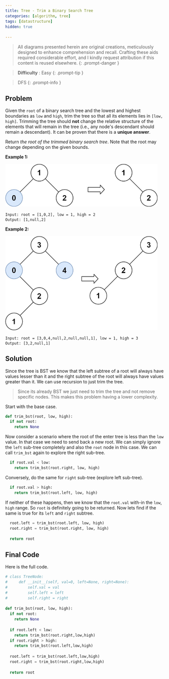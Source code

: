 ```yaml
---
title: Tree - Trim a Binary Search Tree
categories: [algorithm, tree]
tags: [datastructure]
hidden: true

---
```


> All diagrams presented herein are original creations, meticulously designed to enhance comprehension and recall. Crafting these aids required considerable effort, and I kindly request attribution if this content is reused elsewhere.
{: .prompt-danger }

> **Difficulty** :  Easy
{: .prompt-tip }

> DFS
{: .prompt-info }

## Problem

Given the `root` of a binary search tree and the lowest and highest boundaries as `low` and `high`, trim the tree so that all its elements lies in `[low, high]`. Trimming the tree should **not** change the relative structure of the elements that will remain in the tree (i.e., any node's descendant should remain a descendant). It can be proven that there is a **unique answer**.

Return *the root of the trimmed binary search tree*. Note that the root may change depending on the given bounds.

**Example 1:**

<img src="../assets/img/trim1.jpeg" alt="addtwonumber1" style="zoom:67%;" />

```
Input: root = [1,0,2], low = 1, high = 2
Output: [1,null,2]
```

**Example 2:**

<img src="../assets/img/trim2.jpeg" alt="addtwonumber1" style="zoom:67%;" />

```
Input: root = [3,0,4,null,2,null,null,1], low = 1, high = 3
Output: [3,2,null,1]
```

## Solution

Since the tree is BST we know that the left subtree of a root will always have values lesser than it and the right subtree of the root will always have values greater than it. We can use recursion to just trim the tree.

> Since its already BST we just need to trim the tree and not remove specific nodes. This makes this problem having a lower complexity.

Start with the base case.

```python
def trim_bst(root, low, high):
  if not root:
    return None
```

Now consider a scenario where the root of the enter tree is less than the `low` value. In that case we need to send back a new root. We can simply ignore the `left` sub-tree completely and also the `root` node in this case. We can call `trim_bst` again to explore the right sub-tree.

```python
  if root.val < low:
    return trim_bst(root.right, low, high)
```

Conversely, do the same for `right` sub-tree (explore left sub-tree).

```python
  if root.val > high:
    return trim_bst(root.left, low, high)
```

If neither of these happens, then we know that the `root.val` with-in the `low`, `high` range. So `root` is definitely going to be returned. Now lets find if the same is true for its `left` and `right` subtree.

```python
  root.left = trim_bst(root.left, low, high)
  root.right = trim_bst(root.right, low, high)
  
  return root
```

## Final Code 

Here is the full code.

```python
# class TreeNode:
#     def __init__(self, val=0, left=None, right=None):
#         self.val = val
#         self.left = left
#         self.right = right

def trim_bst(root, low, high):
  if not root:
    return None
  
  if root.left < low:
    return trim_bst(root.right,low,high)
  if root.right > high:
    return trim_bst(root.left,low,high)
  
  root.left = trim_bst(root.left,low,high)
  root.right = trim_bst(root.right,low,high)
  
  return root
```

